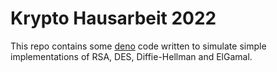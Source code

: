 # Krypto Hausarbeit 2022
This repo contains some [deno](https://deno.land/) code written to simulate simple implementations of RSA, DES, Diffie-Hellman and ElGamal.

